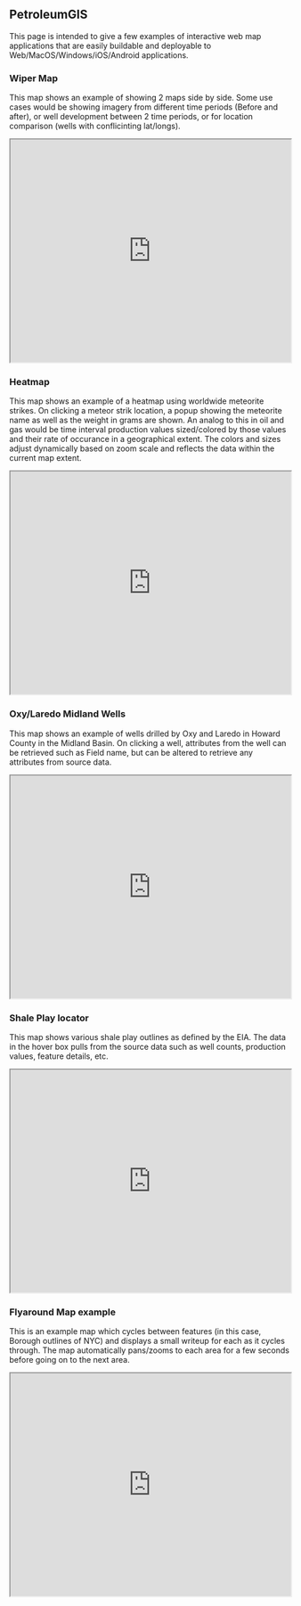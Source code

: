 ## PetroleumGIS 
This page is intended to give a few examples of interactive web map applications that are easily buildable and deployable to Web/MacOS/Windows/iOS/Android applications. 

### Wiper Map
This map shows an example of showing 2 maps side by side. Some use cases would be showing imagery from different time periods (Before and after), or well development between 2 time periods, or for location comparison (wells with conflicinting lat/longs).

<iframe src='https://petroleumgis.github.io/portfolio/slide' width='100%' height='400px'></iframe>

### Heatmap
This map shows an example of a heatmap using worldwide meteorite strikes. On clicking a meteor strik location, a popup showing the meteorite name as well as the weight in grams are shown. An analog to this in oil and gas would be time interval production values sized/colored by those values and their rate of occurance in a geographical extent. The colors and sizes adjust dynamically based on zoom scale and reflects the data within the current map extent.  


<iframe src='https://petroleumgis.github.io/portfolio/heatmap' width='100%' height='400px'></iframe>

### Oxy/Laredo Midland Wells
This map shows an example of wells drilled by Oxy and Laredo in Howard County in the Midland Basin. On clicking a well, attributes from the well can be retrieved such as Field name, but can be altered to retrieve any attributes from source data. 


<iframe src='https://petroleumgis.github.io/portfolio/test' width='100%' height='400px'></iframe>

### Shale Play locator
This map shows various shale play outlines as defined by the EIA. The data in the hover box pulls from the source data such as well counts, production values, feature details, etc.

<iframe src='https://petroleumgis.github.io/portfolio/plays' width='100%' height='400px'></iframe>

### Flyaround Map example
This is an example map which cycles between features (in this case, Borough outlines of NYC) and displays a small writeup for each as it cycles through. The map automatically pans/zooms to each area for a few seconds before going on to the next area. 


<iframe src='https://petroleumgis.github.io/portfolio/slideshow' width='100%' height='400px'></iframe>
